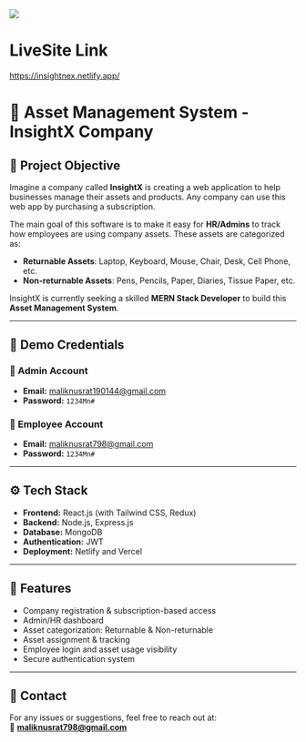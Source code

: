 <img src="https://i.ibb.co/nqXQdXwt/image.png"/>

# LiveSite Link
https://insightnex.netlify.app/

# 🧩 Asset Management System - InsightX Company

## 📝 Project Objective

Imagine a company called **InsightX** is creating a web application to help businesses manage their assets and products. Any company can use this web app by purchasing a subscription. 

The main goal of this software is to make it easy for **HR/Admins** to track how employees are using company assets. These assets are categorized as:

- **Returnable Assets**: Laptop, Keyboard, Mouse, Chair, Desk, Cell Phone, etc.
- **Non-returnable Assets**: Pens, Pencils, Paper, Diaries, Tissue Paper, etc.

InsightX is currently seeking a skilled **MERN Stack Developer** to build this **Asset Management System**.

---

## 👤 Demo Credentials

### 🔐 Admin Account
- **Email:** maliknusrat190144@gmail.com  
- **Password:** `1234Mn#`

### 👥 Employee Account
- **Email:** maliknusrat798@gmail.com  
- **Password:** `1234Mn#`

---

## ⚙️ Tech Stack

- **Frontend:** React.js (with Tailwind CSS, Redux)
- **Backend:** Node.js, Express.js
- **Database:** MongoDB
- **Authentication:** JWT
- **Deployment:** Netlify and Vercel

---

## 🚀 Features

- Company registration & subscription-based access
- Admin/HR dashboard
- Asset categorization: Returnable & Non-returnable
- Asset assignment & tracking
- Employee login and asset usage visibility
- Secure authentication system

---

## 📩 Contact

For any issues or suggestions, feel free to reach out at:  
📧 **maliknusrat798@gmail.com**

